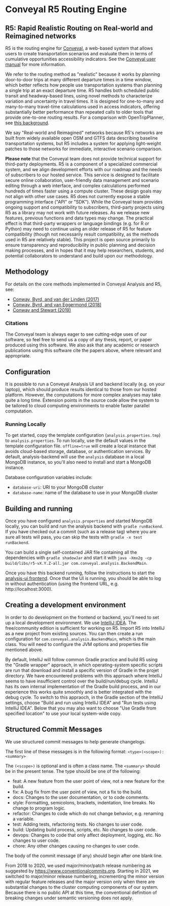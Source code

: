 # Conveyal R5 Routing Engine

## R5: Rapid Realistic Routing on Real-world and Reimagined networks
R5 is the routing engine for [Conveyal](https://www.conveyal.com/learn), a web-based system that allows users to create transportation scenarios and evaluate them in terms of cumulative opportunities accessibility indicators. See the [Conveyal user manual](https://docs.conveyal.com/) for more information.

We refer to the routing method as "realistic" because it works by planning door-to-door trips at many different departure times in a time window, which better reflects how people use transportation systems than planning a single trip at an exact departure time. R5 handles both scheduled public transit and headway-based lines, using novel methods to characterize variation and uncertainty in travel times. It is designed for one-to-many and many-to-many travel-time calculations used in access indicators, offering substantially better performance than repeated calls to older tools that provide one-to-one routing results. For a comparison with OpenTripPlanner, see [this background](http://docs.opentripplanner.org/en/latest/Version-Comparison/#commentary-on-otp1-features-removed-from-otp2).

We say "Real-world and Reimagined" networks because R5's networks are built from widely available open OSM and GTFS data describing baseline transportation systems, but R5 includes a system for applying light-weight patches to those networks for immediate, interactive scenario comparison.

**Please note** that the Conveyal team does not provide technical support for third-party deployments. R5 is a component of a specialized commercial system, and we align development efforts with our roadmap and the needs of subscribers to our hosted service. This service is designed to facilitate secure online collaboration, user-friendly data management and scenario editing through a web interface, and complex calculations performed hundreds of times faster using a compute cluster. These design goals may not align with other use cases. R5 does not currently expose a stable programming interface ("API" or "SDK"). While the Conveyal team provides ongoing support and compatibility to subscribers, third-party projects using R5 as a library may not work with future releases. As we release new features, previous functions and data types may change. The practical effect is that third-party wrappers or language bindings (e.g. for R or Python) may need to continue using an older release of R5 for feature compatibility (though not necessarily result compatibility, as the methods used in R5 are relatively stable). This project is open source primarily to ensure transparency and reproducibility in public planning and decision making processes, and in hopes that it may help researchers, students, and potential collaborators to understand and build upon our methodology.

## Methodology

For details on the core methods implemented in Conveyal Analysis and R5, see:

* [Conway, Byrd, and van der Linden (2017)](https://keep.lib.asu.edu/items/127809)
* [Conway, Byrd, and van Eggermond (2018)](https://www.jtlu.org/index.php/jtlu/article/view/1074)
* [Conway and Stewart (2019)](https://files.indicatrix.org/Conway-Stewart-2019-Charlie-Fare-Constraints.pdf)

### Citations

The Conveyal team is always eager to see cutting-edge uses of our software, so feel free to send us a copy of any thesis, report, or paper produced using this software. We also ask that any academic or research publications using this software cite the papers above, where relevant and appropriate.

## Configuration

It is possible to run a Conveyal Analysis UI and backend locally (e.g. on your laptop), which should produce results identical to those from our hosted platform. However, the computations for more complex analyses may take quite a long time. Extension points in the source code allow the system to be tailored to cloud computing environments to enable faster parallel computation.

### Running Locally

To get started, copy the template configuration (`analysis.properties.tmp`) to `analysis.properties`.
To run locally, use the default values in the template configuration file. `offline=true` will create a local instance that avoids cloud-based storage, database, or authentication services.
By default, analysis-backend will use the `analysis` database in a local MongoDB instance, so you'll also need to install and start a MongoDB instance.

Database configuration variables include:

- `database-uri`: URI to your MongoDB cluster
- `database-name`: name of the database to use in your MongoDB cluster

## Building and running

Once you have configured `analysis.properties` and started MongoDB locally, you can build and run the analysis backend with `gradle runBackend`. If you have checked out a commit (such as a release tag) where you are sure all tests will pass, you can skip the tests with `gradle -x test runBackend`.

You can build a single self-contained JAR file containing all the dependencies with `gradle shadowJar` and start it with `java -Xmx2g -cp build/libs/r5-vX.Y.Z-all.jar com.conveyal.analysis.BackendMain`.

Once you have this backend running, follow the instructions to start the [analysis-ui frontend](https://github.com/conveyal/analysis-ui). Once that the UI is running, you should be able to log in without authentication (using the frontend URL, e.g. http://localhost:3000). 

## Creating a development environment

In order to do development on the frontend or backend, you'll need to set up a local development environment. We use [IntelliJ IDEA](https://www.jetbrains.com/idea/). The free/community edition is sufficient for working on R5. Import R5 into IntelliJ as a new project from existing sources. You can then create a run configuration for `com.conveyal.analysis.BackendMain`, which is the main class. You will need to configure the JVM options and properties file mentioned above.

By default, IntelliJ will follow common Gradle practice and build R5 using the "Gradle wrapper" approach, in which operating-system specific scripts are run that download and install a specific version of Gradle in the projet directory. We have encountered problems with this approach where IntelliJ seems to have insufficient control over the build/run/debug cycle. IntelliJ has its own internal implementation of the Gradle build process, and in our experience this works quite smoothly and is better integrated with the debug cycle. To switch to this appraoch, in the Gradle section of the IntelliJ settings, choose "Build and run using IntelliJ IDEA" and "Run tests using IntelliJ IDEA". Below that you may also want to choose "Use Gradle from specified location" to use your local system-wide copy.

## Structured Commit Messages

We use structured commit messages to help generate changelogs.

The first line of these messages is in the following format: `<type>(<scope>): <summary>` 

The `(<scope>)` is optional and is often a class name. The `<summary>` should be in the present tense. The type should be one of the following:

- feat: A new feature from the user point of view, not a new feature for the build.
- fix: A bug fix from the user point of view, not a fix to the build.
- docs: Changes to the user documentation, or to code comments.
- style: Formatting, semicolons, brackets, indentation, line breaks. No change to program logic.
- refactor: Changes to code which do not change behavior, e.g. renaming a variable.
- test: Adding tests, refactoring tests. No changes to user code.
- build: Updating build process, scripts, etc. No changes to user code.
- devops: Changes to code that only affect deployment, logging, etc. No changes to user code.
- chore: Any other changes causing no changes to user code.

The body of the commit message (if any) should begin after one blank line. 

From 2018 to 2020, we used major/minor/patch release numbering as suggested by https://www.conventionalcommits.org. Starting in 2021, we switched to major/minor release numbering, incrementing the minor version with regular feature releases and the major version only when there are substantial changes to the cluster computing components of our system. Because there is no public API at this time, the conventional definition of breaking changes under semantic versioning does not apply. 
